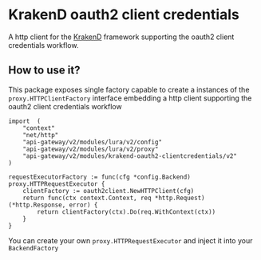 # KrakenD oauth2 client credentials

A http client for the [KrakenD](https://api-gateway/v2/modules/krakend) framework supporting the oauth2 client credentials workflow.

## How to use it?

This package exposes single factory capable to create a instances of the `proxy.HTTPClientFactory` interface embedding a http client supporting the oauth2 client credentials workflow

	import 	(
		"context"
		"net/http"
		"api-gateway/v2/modules/lura/v2/config"
		"api-gateway/v2/modules/lura/v2/proxy"
		"api-gateway/v2/modules/krakend-oauth2-clientcredentials/v2"
	)

	requestExecutorFactory := func(cfg *config.Backend) proxy.HTTPRequestExecutor {
		clientFactory := oauth2client.NewHTTPClient(cfg)
		return func(ctx context.Context, req *http.Request) (*http.Response, error) {
			return clientFactory(ctx).Do(req.WithContext(ctx))
		}
	}

You can create your own `proxy.HTTPRequestExecutor` and inject it into your `BackendFactory`
